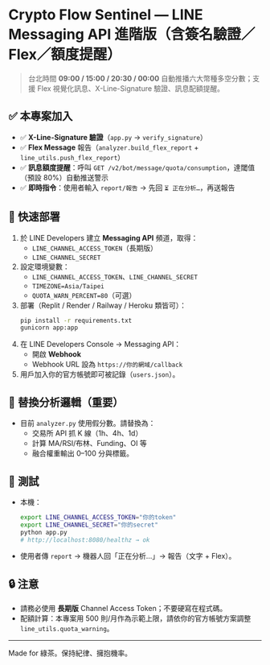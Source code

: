 # Crypto Flow Sentinel — LINE Messaging API 進階版（含簽名驗證／Flex／額度提醒）

> 台北時間 **09:00 / 15:00 / 20:30 / 00:00** 自動推播六大幣種多空分數；支援 Flex 視覺化訊息、X-Line-Signature 驗證、訊息配額提醒。

## ✅ 本專案加入
- ✅ **X-Line-Signature 驗證**（`app.py` → `verify_signature`）
- ✅ **Flex Message** 報告（`analyzer.build_flex_report` + `line_utils.push_flex_report`）
- ✅ **訊息額度提醒**：呼叫 `GET /v2/bot/message/quota/consumption`，達閾值（預設 80%）自動推送警示
- ✅ **即時指令**：使用者輸入 `report/報告` → 先回 `⏳ 正在分析…`，再送報告

## 🚀 快速部署
1. 於 LINE Developers 建立 **Messaging API** 頻道，取得：
   - `LINE_CHANNEL_ACCESS_TOKEN`（長期版）
   - `LINE_CHANNEL_SECRET`
2. 設定環境變數：
   - `LINE_CHANNEL_ACCESS_TOKEN`、`LINE_CHANNEL_SECRET`
   - `TIMEZONE=Asia/Taipei`
   - `QUOTA_WARN_PERCENT=80`（可選）
3. 部署（Replit / Render / Railway / Heroku 類皆可）：
   ```bash
   pip install -r requirements.txt
   gunicorn app:app
   ```
4. 在 LINE Developers Console → Messaging API：
   - 開啟 **Webhook**
   - Webhook URL 設為 `https://你的網域/callback`
5. 用戶加入你的官方帳號即可被記錄（`users.json`）。

## 🔧 替換分析邏輯（重要）
- 目前 `analyzer.py` 使用假分數。請替換為：
  - 交易所 API 抓 K 線（1h、4h、1d）
  - 計算 MA/RSI/布林、Funding、OI 等
  - 融合權重輸出 0–100 分與標籤。

## 🧪 測試
- 本機：
  ```bash
  export LINE_CHANNEL_ACCESS_TOKEN="你的token"
  export LINE_CHANNEL_SECRET="你的secret"
  python app.py
  # http://localhost:8080/healthz → ok
  ```
- 使用者傳 `report` → 機器人回「正在分析…」→ 報告（文字 + Flex）。

## 🔒 注意
- 請務必使用 **長期版** Channel Access Token；不要硬寫在程式碼。
- 配額計算：本專案用 500 則/月作為示範上限，請依你的官方帳號方案調整 `line_utils.quota_warning`。

---

Made for 綠茶。保持紀律、擁抱機率。

